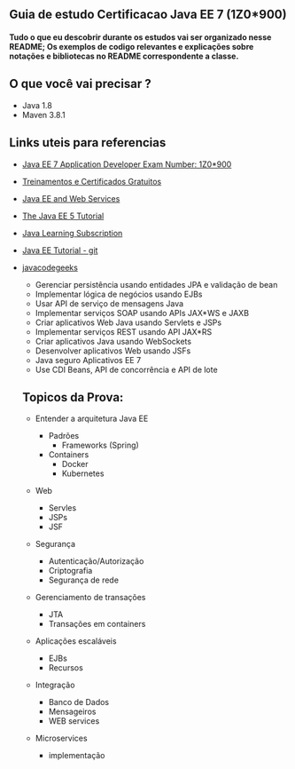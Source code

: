 ## Guia de estudo Certificacao Java EE 7 (1Z0*900)

#### Tudo o que eu descobrir durante os estudos vai ser organizado nesse README; Os exemplos de codigo relevantes e explicações sobre notações e bibliotecas no README correspondente a classe.

## O que você vai precisar ?

* Java 1.8
* Maven 3.8.1

## Links uteis para referencias 


- [Java EE 7 Application Developer Exam Number: 1Z0*900](https://education.oracle.com/java*ee*7*application*developer/pexam_1Z0*900)
- [Treinamentos e Certificados Gratuitos](https://education.oracle.com/learning*explorer)
- [Java EE and Web Services](https://education.oracle.com/software/java/pFamily_48)
- [The Java EE 5 Tutorial](https://docs.oracle.com/javaee/5/tutorial/doc/bnbfl.html)
- [Java Learning Subscription](https://education.oracle.com/java*programming*learning*subscription/ls_40805)  
- [Java EE Tutorial - git](https://javaee.github.io/tutorial/)
- [javacodegeeks](https://examples.javacodegeeks.com/what-is-java-ee/)
  
  
  
  * Gerenciar persistência usando entidades JPA e validação de bean
  * Implementar lógica de negócios usando EJBs
  * Usar API de serviço de mensagens Java
  * Implementar serviços SOAP usando APIs JAX*WS e JAXB
  * Criar aplicativos Web Java usando Servlets e JSPs
  * Implementar serviços REST usando API JAX*RS
  * Criar aplicativos Java usando WebSockets
  * Desenvolver aplicativos Web usando JSFs
  * Java seguro Aplicativos EE 7
  * Use CDI Beans, API de concorrência e API de lote
  
  ## Topicos da Prova:
  
  * Entender a arquitetura Java EE
     * Padrões
        * Frameworks (Spring)
     * Containers
        * Docker
        * Kubernetes
  
   * Web
        * Servles
        * JSPs
        * JSF
   * Segurança
        * Autenticação/Autorização
        * Criptografia 
        * Segurança de rede
   * Gerenciamento de transações
        * JTA
        * Transações em containers
   * Aplicações escaláveis
        * EJBs
        * Recursos
   * Integração
        * Banco de Dados
        * Mensageiros
        * WEB services

   * Microservices 
        * implementação

